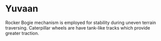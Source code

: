 # Yuvaan

Rocker Bogie mechanism is employed for stability during uneven terrain traversing.
Caterpillar wheels are have tank-like tracks which provide greater traction.
